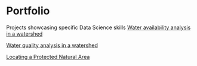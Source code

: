 # Portfolio
Projects showcasing specific Data Science skills
[Water availability analysis in a watershed](https://sergiolopezolvera.netlify.app/blog/2022-07-02-water-quality/)

[Water quality analysis in a watershed](https://sergiolopezolvera.netlify.app/blog/2022-07-02-water-availability/)

[Locating a Protected Natural Area](https://sergiolopezolvera.netlify.app/blog/2022-07-02-protected-natural-area-location/)
